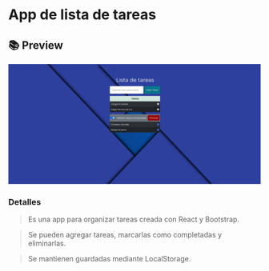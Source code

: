 # App de lista de tareas

## 📚 Preview
![preview](./src/assets/preview.jpg)

### Detalles

> Es una app para organizar tareas creada con React y Bootstrap.

> Se pueden agregar tareas, marcarlas como completadas y eliminarlas.

> Se mantienen guardadas mediante LocalStorage.

